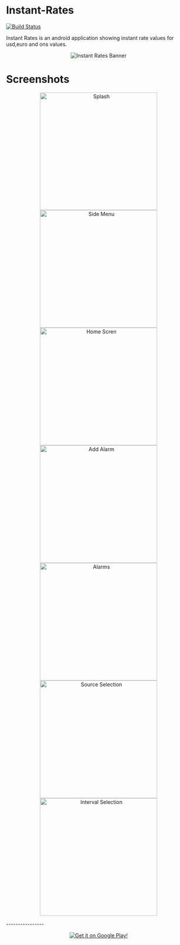 # Instant-Rates

[![Build Status](https://circleci.com/gh/erdemolkun/instant-rates/tree/develop.svg?style=svg&circle-token=d5a3f1af3682243f009a38be72ef8ff94a51a946)](https://circleci.com/gh/erdemolkun/instant-rates/tree/develop)

Instant Rates is an android application showing instant rate values for usd,euro and ons values.

<p align="center">
    <img src="playstore/banner_1024_500.png" alt="Instant Rates Banner"/>
</p>

# Screenshots


<p align="center">
    <img width=320px src="playstore/screens/splash.png" alt="Splash"/>
    <img width=320px src="playstore/screens/tr/side_menu.png" alt="Side Menu"/>
    <img width=320px src="playstore/screens/en/landing_page.png" alt="Home Scren"/>
    <img width=320px src="playstore/screens/en/alarm.png" alt="Add Alarm"/>
    <img width=320px src="playstore/screens/en/alarms.png" alt="Alarms"/>
    <img width=320px src="playstore/screens/en/source_selection.png" alt="Source Selection"/>
    <img width=320px src="playstore/screens/en/interval_selection.png" alt="Interval Selection"/>
</p>
----------------

<p align="center">
    <a href="https://play.google.com/store/apps/details?id=dynoapps.exchange_rates">
        <img src="https://play.google.com/intl/en_us/badges/images/generic/en_badge_web_generic.png" alt="Get it on Google Play!"/>
    </a>
</p>

